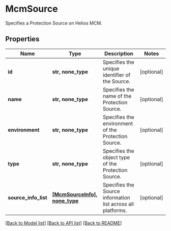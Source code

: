 # McmSource

Specifies a Protection Source on Helios MCM.

## Properties
Name | Type | Description | Notes
------------ | ------------- | ------------- | -------------
**id** | **str, none_type** | Specifies the unique identifier of the Source. | [optional] 
**name** | **str, none_type** | Specifies the name of the Protection Source. | [optional] 
**environment** | **str, none_type** | Specifies the environment of the Protection Source. | [optional] 
**type** | **str, none_type** | Specifies the object type of the Protection Source. | [optional] 
**source_info_list** | [**[McmSourceInfo], none_type**](McmSourceInfo.md) | Specifies the Source information list across all platforms. | [optional] 

[[Back to Model list]](../README.md#documentation-for-models) [[Back to API list]](../README.md#documentation-for-api-endpoints) [[Back to README]](../README.md)


